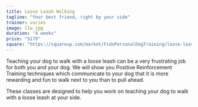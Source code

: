 ```yaml
---
title: Loose Leash Walking
tagline: "Your best friend, right by your side"
trainer: varies
image: llw.jpg
duration: "4 weeks"
price: "$170"
square: "https://squareup.com/market/FidoPersonalDogTraining/loose-leash-walking-llw-web"
---
```

Teaching your dog to walk with a loose leash can be a very frustrating job for 
both you and your dog. We will show you Positive Reinforcement Training 
techniques which communicate to your dog that it is more rewarding and fun to 
walk next to you than to pull ahead.

These classes are designed to help you work on teaching your dog to walk with 
a loose leash at your side.
